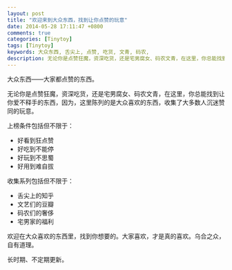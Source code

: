 ```yaml
---
layout: post
title: "欢迎来到大众东西，找到让你点赞的玩意"
date: 2014-05-28 17:11:47 +0800
comments: true
categories: [Tinytoy]
tags: [Tinytoy]
keywords: 大众东西, 舌尖上, 点赞, 吃货, 文青, 码农, 
description: 无论你是点赞狂魔，资深吃货，还是宅男腐女、码农文青，在这里，你总能找到让你爱不释手的东西，因为，这里陈列的是大众喜欢的东西，收集了大多数人沉迷赞同的玩意。
---
```


大众东西——大家都点赞的东西。

无论你是点赞狂魔，资深吃货，还是宅男腐女、码农文青，在这里，你总能找到让你爱不释手的东西，因为，这里陈列的是大众喜欢的东西，收集了大多数人沉迷赞同的玩意。

上榜条件包括但不限于：

* 好看到狂点赞
* 好吃到不能停
* 好玩到不思蜀
* 好用到难自拔

收集系列包括但不限于：

* 舌尖上的知乎
* 文艺们的豆瓣
* 码农们的奢侈
* 宅男家的福利

欢迎在大众喜欢的东西里，找到你想要的。大家喜欢，才是真的喜欢。乌合之众，自有道理。

长时期、不定期更新。